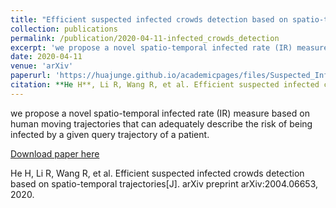 ```yaml
---
title: "Efficient suspected infected crowds detection based on spatio-temporal trajectories"
collection: publications
permalink: /publication/2020-04-11-infected_crowds_detection
excerpt: 'we propose a novel spatio-temporal infected rate (IR) measure based on human moving trajectories that can adequately describe the risk of being infected by a given query trajectory of a patient.'
date: 2020-04-11
venue: 'arXiv'
paperurl: 'https://huajunge.github.io/academicpages/files/Suspected_Infected_Crowds_Detection.pdf'
citation: **He H**, Li R, Wang R, et al. Efficient suspected infected crowds detection based on spatio-temporal trajectories[J]. arXiv preprint arXiv:2004.06653, 2020.
---
```

we propose a novel spatio-temporal infected rate (IR) measure based on human moving trajectories that can adequately describe the risk of being infected by a given query trajectory of a patient. 

[Download paper here](https://huajunge.github.io/academicpages/files/Suspected_Infected_Crowds_Detection.pdf)

He H, Li R, Wang R, et al. Efficient suspected infected crowds detection based on spatio-temporal trajectories[J]. arXiv preprint arXiv:2004.06653, 2020.